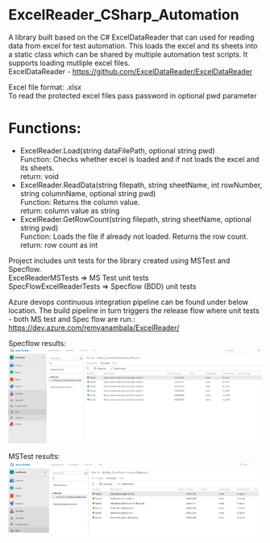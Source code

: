 # ExcelReader_CSharp_Automation
              
A library built based on the C# ExcelDataReader that can used for reading data from excel for test automation. This loads the excel and its sheets into a static class which can be shared by multiple automation test scripts. It supports loading mutliple excel files.    
ExcelDataReader - https://github.com/ExcelDataReader/ExcelDataReader

Excel file format: .xlsx    
To read the protected excel files pass password in optional pwd parameter

# Functions:   
- ExcelReader.Load(string dataFilePath, optional string pwd)     
   Function: Checks whether excel is loaded and if not loads the excel and its sheets.     
   return: void    
- ExcelReader.ReadData(string filepath, string sheetName, int rowNumber, string columnName, optional string pwd)      
   Function: Returns the column value.    
   return: column value as string    
- ExcelReader.GetRowCount(string filepath, string sheetName, optional string pwd)       
  Function: Loads the file if already not loaded. Returns the row count.     
  return: row count as int   

Project includes unit tests for the library created using MSTest and Specflow.    
ExcelReaderMSTests => MS Test unit tests    
SpecFlowExcelReaderTests => Specflow (BDD) unit tests

Azure devops continuous integration pipeline can be found under below location. The build pipeline in turn triggers the release flow where unit tests  - both MS test and Spec flow are run.:  
https://dev.azure.com/remyanambala/ExcelReader/    

Specflow results:   
<img src="https://github.com/remyanambala/ExcelReader_CSharp_Automation/blob/master/Resources/Specflow.png">

MSTest results:  
<img src="https://github.com/remyanambala/ExcelReader_CSharp_Automation/blob/master/Resources/MStest_results.jpg">

